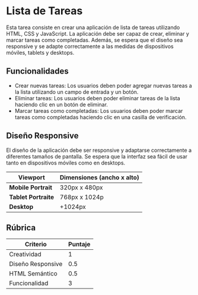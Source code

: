 # Lista de Tareas

Esta tarea consiste en crear una aplicación de lista de tareas utilizando HTML, CSS y JavaScript. La aplicación debe ser capaz de crear, eliminar y marcar tareas como completadas. Además, se espera que el diseño sea responsive y se adapte correctamente a las medidas de dispositivos móviles, tablets y desktops.

## Funcionalidades

- Crear nuevas tareas: Los usuarios deben poder agregar nuevas tareas a la lista utilizando un campo de entrada y un botón.
- Eliminar tareas: Los usuarios deben poder eliminar tareas de la lista haciendo clic en un botón de eliminar.
- Marcar tareas como completadas: Los usuarios deben poder marcar tareas como completadas haciendo clic en una casilla de verificación.

## Diseño Responsive

El diseño de la aplicación debe ser responsive y adaptarse correctamente a diferentes tamaños de pantalla. Se espera que la interfaz sea fácil de usar tanto en dispositivos móviles como en desktops.


| Viewport                | Dimensiones (ancho x alto) |
| ----------------------- | -------------------------- |
| **Mobile Portrait**     | 320px x 480px              |
| **Tablet Portraite**    | 768px x 1024p              |
| **Desktop**             | +1024px                    |

## Rúbrica

| Criterio           | Puntaje |
|--------------------|---------|
| Creatividad        | 1       |
| Diseño Responsive | 0.5     |
| HTML Semántico     | 0.5     |
| Funcionalidad      | 3       |


